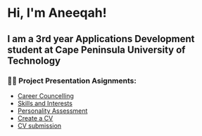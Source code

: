 
<h1>Hi, I'm Aneeqah! <br/>
<h2>I am a 3rd year Applications Development student at Cape Peninsula University of Technology </h2>

<h3>👨‍💻 Project Presentation Asignments:</h3>

- [Career Councelling](https://github.com/219099405/CareerDevelopment)
- [Skills and Interests](https://github.com/219099405/SkillsAndInterests)
- [Personality Assessment](https://github.com/219099405/PersonalityAssessment) 
- [Create a CV](https://github.com/219099405/CreateCV)
- [CV submission](https://github.com/219099405/CVSubmission)

